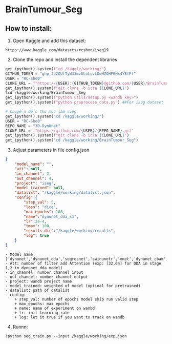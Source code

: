 # BrainTumour_Seg

## How to install:
1. Open Kaggle and add this dataset:
```
https://www.kaggle.com/datasets/rcshoo/iseg19
```
2. Clone the repo and install the dependent libraries
```python
get_ipython().system(f"cd /kaggle/working/")
GITHUB_TOKEN = "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"
USER = "RC-Sho0"
CLONE_URL = f"https://{USER}:{GITHUB_TOKEN}@github.com/{USER}/BrainTumour_Seg.git"
get_ipython().system(f"git clone -b icta {CLONE_URL}")
%cd /kaggle/working/BrainTumour_Seg
get_ipython().system(f"python utils/setup.py <wandb key>")
get_ipython().system(f"python preprocess_data.py") ##For iseg dataset

# Chuyển đến thư mục làm việc
get_ipython().system("cd /kaggle/working/")
USER = "RC-Sho0"
REPO_NAME = "3D-DynUnet"
CLONE_URL = f"https://github.com/{USER}/{REPO_NAME}.git"
get_ipython().system(f"git clone -b icta {CLONE_URL}")
get_ipython().system("cd /kaggle/working/BrainTumour_Seg")

```

3. Adjust parameters in file config.json
```json
{
    "model_name": "", 
    "att": null,
    "in_channel": 2,
    "out_channel": 4,
    "project": "iseg",
    "model_trained": null,
    "datalist": "/kaggle/working/datalist.json",
    "config":{
        "step_val": 5,
        "loss": "dice",
        "max_epochs": 100,
        "name":"dynunet_dda_s1",
        "lr":3e-4,
        "tmax": 100,
        "results_dir":"/kaggle/working/results",
        "log": true
    }
} 
```
    - Model name: ['dynunet','dynunet_dda','segresnet','swinunetr','vnet','dynunet_cbam','dsdynunet','dsdynunet_cbam','dsdynunet_dda']
    - Att: number of filter add Attention (exp: [32,64] for DDA in stage 1,2 in dynunet_dda model)
    - in_channel: number channel input
    - out_channel: number channel output
    - project: wandb project name
    - model_trained: weighted of model (optinal for pretrained)
    - datalist: path of datalist
    - config: 
        + step_val: number of epochs model skip run valid step
        + max_epochs: max epochs
        + name: name of experiment on wanbd
        + lr: init learning rate 
        + log: let it true if you want to track on wandb


4. Runnn:
```
!python seg_train.py --input /kaggle/working/exp.json
```

